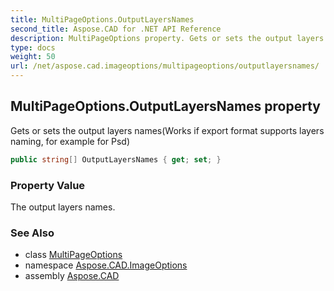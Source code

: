 ```yaml
---
title: MultiPageOptions.OutputLayersNames
second_title: Aspose.CAD for .NET API Reference
description: MultiPageOptions property. Gets or sets the output layers namesWorks if export format supports layers naming for example for Psd
type: docs
weight: 50
url: /net/aspose.cad.imageoptions/multipageoptions/outputlayersnames/
---
```

## MultiPageOptions.OutputLayersNames property

Gets or sets the output layers names(Works if export format supports layers naming, for example for Psd)

```csharp
public string[] OutputLayersNames { get; set; }
```

### Property Value

The output layers names.

### See Also

* class [MultiPageOptions](../)
* namespace [Aspose.CAD.ImageOptions](../../multipageoptions/)
* assembly [Aspose.CAD](../../../)


